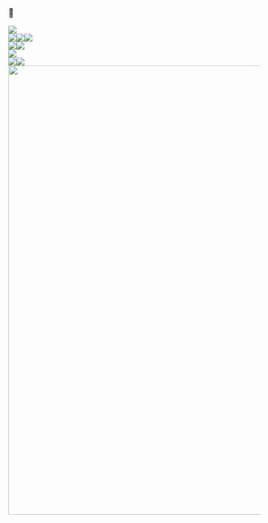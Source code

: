 ### 🙂

<div style = "display:flex;">
<img src="https://img.shields.io/badge/AWS_ECS-white?style=flat-square&logo=amazonaws">  
</div>

<div style = "display:flex;">
<img src="https://img.shields.io/badge/SpringBoot-white?style=flat-square&logo=springboot">
<img src="https://img.shields.io/badge/SpringSecurity-white?style=flat-square&logo=springsecurity">
<img src="https://img.shields.io/badge/JPA-white?style=flat-square&logo=spring">
</div>

<div style = "display:flex;">
<img src="https://img.shields.io/badge/Mysql-white?style=flat-square&logo=mysql">
<img src="https://img.shields.io/badge/MariaDB-white?style=flat-square&logo=mariadb">
</div>

<div style = "display:flex;">
<img src="https://img.shields.io/badge/Java-white?style=flat-square&logo=java">
</div>

<div style = "display:flex;">
<img src="https://img.shields.io/badge/linux-white?style=flat-square&logo=linux">
<img src="https://img.shields.io/badge/docker-white?style=flat-square&logo=docker">
</div>

<img src = "https://github.com/user-attachments/assets/3ad88a09-040b-4e0e-8aac-4181005a3a80" width = "900"/>
